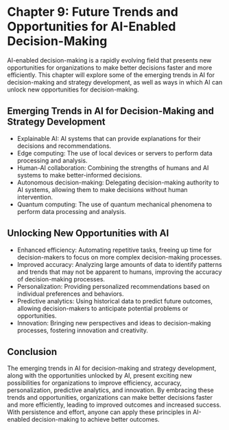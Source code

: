 Chapter 9: Future Trends and Opportunities for AI-Enabled Decision-Making
=========================================================================

AI-enabled decision-making is a rapidly evolving field that presents new opportunities for organizations to make better decisions faster and more efficiently. This chapter will explore some of the emerging trends in AI for decision-making and strategy development, as well as ways in which AI can unlock new opportunities for decision-making.

Emerging Trends in AI for Decision-Making and Strategy Development
------------------------------------------------------------------

* Explainable AI: AI systems that can provide explanations for their decisions and recommendations.
* Edge computing: The use of local devices or servers to perform data processing and analysis.
* Human-AI collaboration: Combining the strengths of humans and AI systems to make better-informed decisions.
* Autonomous decision-making: Delegating decision-making authority to AI systems, allowing them to make decisions without human intervention.
* Quantum computing: The use of quantum mechanical phenomena to perform data processing and analysis.

Unlocking New Opportunities with AI
-----------------------------------

* Enhanced efficiency: Automating repetitive tasks, freeing up time for decision-makers to focus on more complex decision-making processes.
* Improved accuracy: Analyzing large amounts of data to identify patterns and trends that may not be apparent to humans, improving the accuracy of decision-making processes.
* Personalization: Providing personalized recommendations based on individual preferences and behaviors.
* Predictive analytics: Using historical data to predict future outcomes, allowing decision-makers to anticipate potential problems or opportunities.
* Innovation: Bringing new perspectives and ideas to decision-making processes, fostering innovation and creativity.

Conclusion
----------

The emerging trends in AI for decision-making and strategy development, along with the opportunities unlocked by AI, present exciting new possibilities for organizations to improve efficiency, accuracy, personalization, predictive analytics, and innovation. By embracing these trends and opportunities, organizations can make better decisions faster and more efficiently, leading to improved outcomes and increased success. With persistence and effort, anyone can apply these principles in AI-enabled decision-making to achieve better outcomes.
